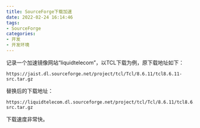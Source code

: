 ```yaml
---
title: SourceForge下载加速
date: 2022-02-24 16:14:46
tags:
- SourceForge
categories:
- 开发
- 开发环境
---
```


记录一个加速镜像网站“liquidtelecom”，以TCL下载为例，原下载地址如下：

```Text
https://jaist.dl.sourceforge.net/project/tcl/Tcl/8.6.11/tcl8.6.11-src.tar.gz
```

替换后的下载地址：

```Text
https://liquidtelecom.dl.sourceforge.net/project/tcl/Tcl/8.6.11/tcl8.6.11-src.tar.gz
```

下载速度非常快。